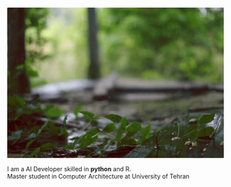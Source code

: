 <div align="center">
  <h1 style="font-size: 2.5em; color: #333;">Maedeh H.Toosi</h1>
  
  <!-- Image with some styling -->
  <img src="header.gif" alt="header" width="850px" style="border-radius: 1px; margin-top: -100px; object-fit: cover; height: 350px;">
</div>

</div>
<p> I am a AI Developer skilled in <strong> python</strong> and R.<br/>
        Master student in Computer Architecture at University of Tehran<br/>
</p>

